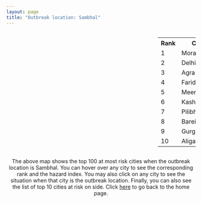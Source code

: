 ```yaml
---
layout: page
title: "Outbreak location: Sambhal"
---
```

<div style="width: 100%; overflow: auto;">
<div style="width: 75%; float: left;">
<div id="mapid">
<script src="https://buda-magenta.github.io/hazard_map/load_map.js"></script>

<script>
var marker_outbreak = L.marker([28.618753, 78.550874],{"autoPan": true}).addTo(map); marker_outbreak.bindTooltip("Sambhal").openTooltip();

var circle_1 = L.circle([28.863842, 78.805778], {"pane": "markerPane", "color": "red", "fill": true, "fillOpacity": 0.2, "fillRule": "evenodd", "lineCap": "round", "lineJoin": "round", "opacity": 1.0, "radius": 121568, "stroke": true, "weight": 3}).addTo(map);
circle_1.bindTooltip("Moradabad<br>rank: 1<br>hazard index: 0.121569")
circle_1.bindPopup('<a href="https://buda-magenta.github.io/hazard_map/Moradabad">Moradabad</a>')

var circle_2 = L.circle([28.651718, 77.221939], {"pane": "markerPane", "color": "red", "fill": true, "fillOpacity": 0.2, "fillRule": "evenodd", "lineCap": "round", "lineJoin": "round", "opacity": 1.0, "radius": 96222, "stroke": true, "weight": 3}).addTo(map);
circle_2.bindTooltip("Delhi<br>rank: 2<br>hazard index: 0.096222")
circle_2.bindPopup('<a href="https://buda-magenta.github.io/hazard_map/Delhi">Delhi</a>')

var circle_3 = L.circle([27.175255, 78.009816], {"pane": "markerPane", "color": "red", "fill": true, "fillOpacity": 0.2, "fillRule": "evenodd", "lineCap": "round", "lineJoin": "round", "opacity": 1.0, "radius": 12534, "stroke": true, "weight": 3}).addTo(map);
circle_3.bindTooltip("Agra<br>rank: 3<br>hazard index: 0.012535")
circle_3.bindPopup('<a href="https://buda-magenta.github.io/hazard_map/Agra">Agra</a>')

var circle_4 = L.circle([28.402979, 77.310384], {"pane": "markerPane", "color": "red", "fill": true, "fillOpacity": 0.2, "fillRule": "evenodd", "lineCap": "round", "lineJoin": "round", "opacity": 1.0, "radius": 11182, "stroke": true, "weight": 3}).addTo(map);
circle_4.bindTooltip("Faridabad<br>rank: 4<br>hazard index: 0.011182")
circle_4.bindPopup('<a href="https://buda-magenta.github.io/hazard_map/Faridabad">Faridabad</a>')

var circle_5 = L.circle([29.000653, 77.768229], {"pane": "markerPane", "color": "red", "fill": true, "fillOpacity": 0.2, "fillRule": "evenodd", "lineCap": "round", "lineJoin": "round", "opacity": 1.0, "radius": 10420, "stroke": true, "weight": 3}).addTo(map);
circle_5.bindTooltip("Meerut<br>rank: 5<br>hazard index: 0.010421")
circle_5.bindPopup('<a href="https://buda-magenta.github.io/hazard_map/Meerut">Meerut</a>')

var circle_6 = L.circle([29.211757, 78.961731], {"pane": "markerPane", "color": "red", "fill": true, "fillOpacity": 0.2, "fillRule": "evenodd", "lineCap": "round", "lineJoin": "round", "opacity": 1.0, "radius": 8043, "stroke": true, "weight": 3}).addTo(map);
circle_6.bindTooltip("Kashipur<br>rank: 6<br>hazard index: 0.008044")
circle_6.bindPopup('<a href="https://buda-magenta.github.io/hazard_map/Kashipur">Kashipur</a>')

var circle_7 = L.circle([28.495208, 80.107541], {"pane": "markerPane", "color": "red", "fill": true, "fillOpacity": 0.2, "fillRule": "evenodd", "lineCap": "round", "lineJoin": "round", "opacity": 1.0, "radius": 7810, "stroke": true, "weight": 3}).addTo(map);
circle_7.bindTooltip("Pilibhit<br>rank: 7<br>hazard index: 0.007811")
circle_7.bindPopup('<a href="https://buda-magenta.github.io/hazard_map/Pilibhit">Pilibhit</a>')

var circle_8 = L.circle([28.457876, 79.405571], {"pane": "markerPane", "color": "red", "fill": true, "fillOpacity": 0.2, "fillRule": "evenodd", "lineCap": "round", "lineJoin": "round", "opacity": 1.0, "radius": 7150, "stroke": true, "weight": 3}).addTo(map);
circle_8.bindTooltip("Bareilly<br>rank: 8<br>hazard index: 0.007150")
circle_8.bindPopup('<a href="https://buda-magenta.github.io/hazard_map/Bareilly">Bareilly</a>')

var circle_9 = L.circle([28.428262, 77.002700], {"pane": "markerPane", "color": "red", "fill": true, "fillOpacity": 0.2, "fillRule": "evenodd", "lineCap": "round", "lineJoin": "round", "opacity": 1.0, "radius": 6980, "stroke": true, "weight": 3}).addTo(map);
circle_9.bindTooltip("Gurgaon<br>rank: 9<br>hazard index: 0.006980")
circle_9.bindPopup('<a href="https://buda-magenta.github.io/hazard_map/Gurgaon">Gurgaon</a>')

var circle_10 = L.circle([27.876990, 78.137290], {"pane": "markerPane", "color": "red", "fill": true, "fillOpacity": 0.2, "fillRule": "evenodd", "lineCap": "round", "lineJoin": "round", "opacity": 1.0, "radius": 6946, "stroke": true, "weight": 3}).addTo(map);
circle_10.bindTooltip("Aligarh<br>rank: 10<br>hazard index: 0.006946")
circle_10.bindPopup('<a href="https://buda-magenta.github.io/hazard_map/Aligarh">Aligarh</a>')

var circle_11 = L.circle([29.214460, 79.527918], {"pane": "markerPane", "color": "red", "fill": true, "fillOpacity": 0.2, "fillRule": "evenodd", "lineCap": "round", "lineJoin": "round", "opacity": 1.0, "radius": 5731, "stroke": true, "weight": 3}).addTo(map);
circle_11.bindTooltip("Haldwani<br>rank: 11<br>hazard index: 0.005732")
circle_11.bindPopup('<a href="https://buda-magenta.github.io/hazard_map/Haldwani">Haldwani</a>')

var circle_12 = L.circle([29.988077, 77.508130], {"pane": "markerPane", "color": "red", "fill": true, "fillOpacity": 0.2, "fillRule": "evenodd", "lineCap": "round", "lineJoin": "round", "opacity": 1.0, "radius": 5599, "stroke": true, "weight": 3}).addTo(map);
circle_12.bindTooltip("Saharanpur<br>rank: 12<br>hazard index: 0.005599")
circle_12.bindPopup('<a href="https://buda-magenta.github.io/hazard_map/Saharanpur">Saharanpur</a>')

var circle_13 = L.circle([28.570784, 77.327107], {"pane": "markerPane", "color": "red", "fill": true, "fillOpacity": 0.2, "fillRule": "evenodd", "lineCap": "round", "lineJoin": "round", "opacity": 1.0, "radius": 5113, "stroke": true, "weight": 3}).addTo(map);
circle_13.bindTooltip("Noida<br>rank: 13<br>hazard index: 0.005114")
circle_13.bindPopup('<a href="https://buda-magenta.github.io/hazard_map/Noida">Noida</a>')

var circle_14 = L.circle([27.177366, 78.389912], {"pane": "markerPane", "color": "red", "fill": true, "fillOpacity": 0.2, "fillRule": "evenodd", "lineCap": "round", "lineJoin": "round", "opacity": 1.0, "radius": 4806, "stroke": true, "weight": 3}).addTo(map);
circle_14.bindTooltip("Firozabad<br>rank: 14<br>hazard index: 0.004807")
circle_14.bindPopup('<a href="https://buda-magenta.github.io/hazard_map/Firozabad">Firozabad</a>')

var circle_15 = L.circle([30.325565, 78.043681], {"pane": "markerPane", "color": "red", "fill": true, "fillOpacity": 0.2, "fillRule": "evenodd", "lineCap": "round", "lineJoin": "round", "opacity": 1.0, "radius": 4604, "stroke": true, "weight": 3}).addTo(map);
circle_15.bindTooltip("Dehradun<br>rank: 15<br>hazard index: 0.004605")
circle_15.bindPopup('<a href="https://buda-magenta.github.io/hazard_map/Dehradun">Dehradun</a>')

var circle_16 = L.circle([28.969640, 79.379747], {"pane": "markerPane", "color": "red", "fill": true, "fillOpacity": 0.2, "fillRule": "evenodd", "lineCap": "round", "lineJoin": "round", "opacity": 1.0, "radius": 4302, "stroke": true, "weight": 3}).addTo(map);
circle_16.bindTooltip("Rudrapur City<br>rank: 16<br>hazard index: 0.004302")
circle_16.bindPopup('<a href="https://buda-magenta.github.io/hazard_map/Rudrapur_City">Rudrapur City</a>')

var circle_17 = L.circle([28.733400, 77.298600], {"pane": "markerPane", "color": "red", "fill": true, "fillOpacity": 0.2, "fillRule": "evenodd", "lineCap": "round", "lineJoin": "round", "opacity": 1.0, "radius": 4078, "stroke": true, "weight": 3}).addTo(map);
circle_17.bindTooltip("Loni<br>rank: 17<br>hazard index: 0.004078")
circle_17.bindPopup('<a href="https://buda-magenta.github.io/hazard_map/Loni">Loni</a>')

var circle_18 = L.circle([29.448006, 77.740685], {"pane": "markerPane", "color": "red", "fill": true, "fillOpacity": 0.2, "fillRule": "evenodd", "lineCap": "round", "lineJoin": "round", "opacity": 1.0, "radius": 3124, "stroke": true, "weight": 3}).addTo(map);
circle_18.bindTooltip("Muzaffarnagar<br>rank: 18<br>hazard index: 0.003124")
circle_18.bindPopup('<a href="https://buda-magenta.github.io/hazard_map/Muzaffarnagar">Muzaffarnagar</a>')

var circle_19 = L.circle([28.901090, 76.580194], {"pane": "markerPane", "color": "red", "fill": true, "fillOpacity": 0.2, "fillRule": "evenodd", "lineCap": "round", "lineJoin": "round", "opacity": 1.0, "radius": 2970, "stroke": true, "weight": 3}).addTo(map);
circle_19.bindTooltip("Rohtak<br>rank: 19<br>hazard index: 0.002970")
circle_19.bindPopup('<a href="https://buda-magenta.github.io/hazard_map/Rohtak">Rohtak</a>')

var circle_20 = L.circle([27.633333, 77.583333], {"pane": "markerPane", "color": "red", "fill": true, "fillOpacity": 0.2, "fillRule": "evenodd", "lineCap": "round", "lineJoin": "round", "opacity": 1.0, "radius": 2781, "stroke": true, "weight": 3}).addTo(map);
circle_20.bindTooltip("Mathura<br>rank: 20<br>hazard index: 0.002781")
circle_20.bindPopup('<a href="https://buda-magenta.github.io/hazard_map/Mathura">Mathura</a>')

var circle_21 = L.circle([27.912633, 79.746563], {"pane": "markerPane", "color": "red", "fill": true, "fillOpacity": 0.2, "fillRule": "evenodd", "lineCap": "round", "lineJoin": "round", "opacity": 1.0, "radius": 2610, "stroke": true, "weight": 3}).addTo(map);
circle_21.bindTooltip("Shahjahanpur<br>rank: 21<br>hazard index: 0.002611")
circle_21.bindPopup('<a href="https://buda-magenta.github.io/hazard_map/Shahjahanpur">Shahjahanpur</a>')

var circle_22 = L.circle([28.794068, 79.185930], {"pane": "markerPane", "color": "red", "fill": true, "fillOpacity": 0.2, "fillRule": "evenodd", "lineCap": "round", "lineJoin": "round", "opacity": 1.0, "radius": 2589, "stroke": true, "weight": 3}).addTo(map);
circle_22.bindTooltip("Rampur<br>rank: 22<br>hazard index: 0.002589")
circle_22.bindPopup('<a href="https://buda-magenta.github.io/hazard_map/Rampur">Rampur</a>')

var circle_23 = L.circle([29.391275, 76.977168], {"pane": "markerPane", "color": "red", "fill": true, "fillOpacity": 0.2, "fillRule": "evenodd", "lineCap": "round", "lineJoin": "round", "opacity": 1.0, "radius": 2341, "stroke": true, "weight": 3}).addTo(map);
circle_23.bindTooltip("Panipat<br>rank: 23<br>hazard index: 0.002342")
circle_23.bindPopup('<a href="https://buda-magenta.github.io/hazard_map/Panipat">Panipat</a>')

var circle_24 = L.circle([29.680327, 76.989625], {"pane": "markerPane", "color": "red", "fill": true, "fillOpacity": 0.2, "fillRule": "evenodd", "lineCap": "round", "lineJoin": "round", "opacity": 1.0, "radius": 2284, "stroke": true, "weight": 3}).addTo(map);
circle_24.bindTooltip("Karnal<br>rank: 24<br>hazard index: 0.002285")
circle_24.bindPopup('<a href="https://buda-magenta.github.io/hazard_map/Karnal">Karnal</a>')

var circle_25 = L.circle([28.488378, 78.735249], {"pane": "markerPane", "color": "red", "fill": true, "fillOpacity": 0.2, "fillRule": "evenodd", "lineCap": "round", "lineJoin": "round", "opacity": 1.0, "radius": 2213, "stroke": true, "weight": 3}).addTo(map);
circle_25.bindTooltip("Chandausi<br>rank: 25<br>hazard index: 0.002214")
circle_25.bindPopup('<a href="https://buda-magenta.github.io/hazard_map/Chandausi">Chandausi</a>')

var circle_26 = L.circle([29.003314, 77.016732], {"pane": "markerPane", "color": "red", "fill": true, "fillOpacity": 0.2, "fillRule": "evenodd", "lineCap": "round", "lineJoin": "round", "opacity": 1.0, "radius": 2205, "stroke": true, "weight": 3}).addTo(map);
circle_26.bindTooltip("Sonipat<br>rank: 26<br>hazard index: 0.002206")
circle_26.bindPopup('<a href="https://buda-magenta.github.io/hazard_map/Sonipat">Sonipat</a>')

var circle_27 = L.circle([26.838100, 80.934600], {"pane": "markerPane", "color": "red", "fill": true, "fillOpacity": 0.2, "fillRule": "evenodd", "lineCap": "round", "lineJoin": "round", "opacity": 1.0, "radius": 2202, "stroke": true, "weight": 3}).addTo(map);
circle_27.bindTooltip("Lucknow<br>rank: 27<br>hazard index: 0.002202")
circle_27.bindPopup('<a href="https://buda-magenta.github.io/hazard_map/Lucknow">Lucknow</a>')

var circle_28 = L.circle([27.437194, 79.489129], {"pane": "markerPane", "color": "red", "fill": true, "fillOpacity": 0.2, "fillRule": "evenodd", "lineCap": "round", "lineJoin": "round", "opacity": 1.0, "radius": 2195, "stroke": true, "weight": 3}).addTo(map);
circle_28.bindTooltip("Farrukhabad<br>rank: 28<br>hazard index: 0.002195")
circle_28.bindPopup('<a href="https://buda-magenta.github.io/hazard_map/Farrukhabad">Farrukhabad</a>')

var circle_29 = L.circle([28.740613, 77.835426], {"pane": "markerPane", "color": "red", "fill": true, "fillOpacity": 0.2, "fillRule": "evenodd", "lineCap": "round", "lineJoin": "round", "opacity": 1.0, "radius": 2092, "stroke": true, "weight": 3}).addTo(map);
circle_29.bindTooltip("Hapur<br>rank: 29<br>hazard index: 0.002092")
circle_29.bindPopup('<a href="https://buda-magenta.github.io/hazard_map/Hapur">Hapur</a>')

var circle_30 = L.circle([27.265212, 77.369126], {"pane": "markerPane", "color": "red", "fill": true, "fillOpacity": 0.2, "fillRule": "evenodd", "lineCap": "round", "lineJoin": "round", "opacity": 1.0, "radius": 2006, "stroke": true, "weight": 3}).addTo(map);
circle_30.bindTooltip("Bharatpur<br>rank: 30<br>hazard index: 0.002007")
circle_30.bindPopup('<a href="https://buda-magenta.github.io/hazard_map/Bharatpur">Bharatpur</a>')

var circle_31 = L.circle([26.460914, 80.321759], {"pane": "markerPane", "color": "red", "fill": true, "fillOpacity": 0.2, "fillRule": "evenodd", "lineCap": "round", "lineJoin": "round", "opacity": 1.0, "radius": 1833, "stroke": true, "weight": 3}).addTo(map);
circle_31.bindTooltip("Kanpur<br>rank: 31<br>hazard index: 0.001833")
circle_31.bindPopup('<a href="https://buda-magenta.github.io/hazard_map/Kanpur">Kanpur</a>')

var circle_32 = L.circle([29.938447, 78.145298], {"pane": "markerPane", "color": "red", "fill": true, "fillOpacity": 0.2, "fillRule": "evenodd", "lineCap": "round", "lineJoin": "round", "opacity": 1.0, "radius": 1806, "stroke": true, "weight": 3}).addTo(map);
circle_32.bindTooltip("Haridwar<br>rank: 32<br>hazard index: 0.001806")
circle_32.bindPopup('<a href="https://buda-magenta.github.io/hazard_map/Haridwar">Haridwar</a>')

var circle_33 = L.circle([28.388861, 77.974798], {"pane": "markerPane", "color": "red", "fill": true, "fillOpacity": 0.2, "fillRule": "evenodd", "lineCap": "round", "lineJoin": "round", "opacity": 1.0, "radius": 1773, "stroke": true, "weight": 3}).addTo(map);
circle_33.bindTooltip("Bulandshahr<br>rank: 33<br>hazard index: 0.001774")
circle_33.bindPopup('<a href="https://buda-magenta.github.io/hazard_map/Bulandshahr">Bulandshahr</a>')

var circle_34 = L.circle([19.075990, 72.877393], {"pane": "markerPane", "color": "red", "fill": true, "fillOpacity": 0.2, "fillRule": "evenodd", "lineCap": "round", "lineJoin": "round", "opacity": 1.0, "radius": 1652, "stroke": true, "weight": 3}).addTo(map);
circle_34.bindTooltip("Mumbai<br>rank: 34<br>hazard index: 0.001652")
circle_34.bindPopup('<a href="https://buda-magenta.github.io/hazard_map/Mumbai">Mumbai</a>')

var circle_35 = L.circle([28.660965, 76.834676], {"pane": "markerPane", "color": "red", "fill": true, "fillOpacity": 0.2, "fillRule": "evenodd", "lineCap": "round", "lineJoin": "round", "opacity": 1.0, "radius": 1629, "stroke": true, "weight": 3}).addTo(map);
circle_35.bindTooltip("Bahadurgarh<br>rank: 35<br>hazard index: 0.001630")
circle_35.bindPopup('<a href="https://buda-magenta.github.io/hazard_map/Bahadurgarh">Bahadurgarh</a>')

var circle_36 = L.circle([28.923397, 78.488317], {"pane": "markerPane", "color": "red", "fill": true, "fillOpacity": 0.2, "fillRule": "evenodd", "lineCap": "round", "lineJoin": "round", "opacity": 1.0, "radius": 1571, "stroke": true, "weight": 3}).addTo(map);
circle_36.bindTooltip("Amroha<br>rank: 36<br>hazard index: 0.001571")
circle_36.bindPopup('<a href="https://buda-magenta.github.io/hazard_map/Amroha">Amroha</a>')

var circle_37 = L.circle([28.753900, 77.399900], {"pane": "markerPane", "color": "red", "fill": true, "fillOpacity": 0.2, "fillRule": "evenodd", "lineCap": "round", "lineJoin": "round", "opacity": 1.0, "radius": 1554, "stroke": true, "weight": 3}).addTo(map);
circle_37.bindTooltip("Khora<br>rank: 37<br>hazard index: 0.001554")
circle_37.bindPopup('<a href="https://buda-magenta.github.io/hazard_map/Khora">Khora</a>')

var circle_38 = L.circle([27.036604, 78.651436], {"pane": "markerPane", "color": "red", "fill": true, "fillOpacity": 0.2, "fillRule": "evenodd", "lineCap": "round", "lineJoin": "round", "opacity": 1.0, "radius": 1537, "stroke": true, "weight": 3}).addTo(map);
circle_38.bindTooltip("Shikohabad<br>rank: 38<br>hazard index: 0.001537")
circle_38.bindPopup('<a href="https://buda-magenta.github.io/hazard_map/Shikohabad">Shikohabad</a>')

var circle_39 = L.circle([28.068312, 79.046073], {"pane": "markerPane", "color": "red", "fill": true, "fillOpacity": 0.2, "fillRule": "evenodd", "lineCap": "round", "lineJoin": "round", "opacity": 1.0, "radius": 1412, "stroke": true, "weight": 3}).addTo(map);
circle_39.bindTooltip("Budaun<br>rank: 39<br>hazard index: 0.001413")
circle_39.bindPopup('<a href="https://buda-magenta.github.io/hazard_map/Budaun">Budaun</a>')

var circle_40 = L.circle([27.209822, 79.048137], {"pane": "markerPane", "color": "red", "fill": true, "fillOpacity": 0.2, "fillRule": "evenodd", "lineCap": "round", "lineJoin": "round", "opacity": 1.0, "radius": 1314, "stroke": true, "weight": 3}).addTo(map);
circle_40.bindTooltip("Mainpuri<br>rank: 40<br>hazard index: 0.001314")
circle_40.bindPopup('<a href="https://buda-magenta.github.io/hazard_map/Mainpuri">Mainpuri</a>')

var circle_41 = L.circle([28.195647, 76.616518], {"pane": "markerPane", "color": "red", "fill": true, "fillOpacity": 0.2, "fillRule": "evenodd", "lineCap": "round", "lineJoin": "round", "opacity": 1.0, "radius": 1249, "stroke": true, "weight": 3}).addTo(map);
circle_41.bindTooltip("Rewari<br>rank: 41<br>hazard index: 0.001249")
circle_41.bindPopup('<a href="https://buda-magenta.github.io/hazard_map/Rewari">Rewari</a>')

var circle_42 = L.circle([27.573243, 78.111739], {"pane": "markerPane", "color": "red", "fill": true, "fillOpacity": 0.2, "fillRule": "evenodd", "lineCap": "round", "lineJoin": "round", "opacity": 1.0, "radius": 1189, "stroke": true, "weight": 3}).addTo(map);
circle_42.bindTooltip("Hathras<br>rank: 42<br>hazard index: 0.001189")
circle_42.bindPopup('<a href="https://buda-magenta.github.io/hazard_map/Hathras">Hathras</a>')

var circle_43 = L.circle([28.651718, 77.221939], {"pane": "markerPane", "color": "red", "fill": true, "fillOpacity": 0.2, "fillRule": "evenodd", "lineCap": "round", "lineJoin": "round", "opacity": 1.0, "radius": 1182, "stroke": true, "weight": 3}).addTo(map);
circle_43.bindTooltip("Dehri<br>rank: 43<br>hazard index: 0.001183")
circle_43.bindPopup('<a href="https://buda-magenta.github.io/hazard_map/Dehri">Dehri</a>')

var circle_44 = L.circle([28.176959, 77.373112], {"pane": "markerPane", "color": "red", "fill": true, "fillOpacity": 0.2, "fillRule": "evenodd", "lineCap": "round", "lineJoin": "round", "opacity": 1.0, "radius": 1160, "stroke": true, "weight": 3}).addTo(map);
circle_44.bindTooltip("Palwal<br>rank: 44<br>hazard index: 0.001160")
circle_44.bindPopup('<a href="https://buda-magenta.github.io/hazard_map/Palwal">Palwal</a>')

var circle_45 = L.circle([29.869350, 77.890212], {"pane": "markerPane", "color": "red", "fill": true, "fillOpacity": 0.2, "fillRule": "evenodd", "lineCap": "round", "lineJoin": "round", "opacity": 1.0, "radius": 1146, "stroke": true, "weight": 3}).addTo(map);
circle_45.bindTooltip("Roorkee<br>rank: 45<br>hazard index: 0.001147")
circle_45.bindPopup('<a href="https://buda-magenta.github.io/hazard_map/Roorkee">Roorkee</a>')

var circle_46 = L.circle([25.531031, 78.652689], {"pane": "markerPane", "color": "red", "fill": true, "fillOpacity": 0.2, "fillRule": "evenodd", "lineCap": "round", "lineJoin": "round", "opacity": 1.0, "radius": 1112, "stroke": true, "weight": 3}).addTo(map);
circle_46.bindTooltip("Jhansi<br>rank: 46<br>hazard index: 0.001112")
circle_46.bindPopup('<a href="https://buda-magenta.github.io/hazard_map/Jhansi">Jhansi</a>')

var circle_47 = L.circle([28.826162, 77.541656], {"pane": "markerPane", "color": "red", "fill": true, "fillOpacity": 0.2, "fillRule": "evenodd", "lineCap": "round", "lineJoin": "round", "opacity": 1.0, "radius": 1083, "stroke": true, "weight": 3}).addTo(map);
circle_47.bindTooltip("Modinagar<br>rank: 47<br>hazard index: 0.001083")
circle_47.bindPopup('<a href="https://buda-magenta.github.io/hazard_map/Modinagar">Modinagar</a>')

var circle_48 = L.circle([29.500882, 77.348383], {"pane": "markerPane", "color": "red", "fill": true, "fillOpacity": 0.2, "fillRule": "evenodd", "lineCap": "round", "lineJoin": "round", "opacity": 1.0, "radius": 987, "stroke": true, "weight": 3}).addTo(map);
circle_48.bindTooltip("Shamli<br>rank: 48<br>hazard index: 0.000988")
circle_48.bindPopup('<a href="https://buda-magenta.github.io/hazard_map/Shamli">Shamli</a>')

var circle_49 = L.circle([28.205907, 77.875714], {"pane": "markerPane", "color": "red", "fill": true, "fillOpacity": 0.2, "fillRule": "evenodd", "lineCap": "round", "lineJoin": "round", "opacity": 1.0, "radius": 955, "stroke": true, "weight": 3}).addTo(map);
circle_49.bindTooltip("Khurja<br>rank: 49<br>hazard index: 0.000955")
circle_49.bindPopup('<a href="https://buda-magenta.github.io/hazard_map/Khurja">Khurja</a>')

var circle_50 = L.circle([29.154148, 77.305954], {"pane": "markerPane", "color": "red", "fill": true, "fillOpacity": 0.2, "fillRule": "evenodd", "lineCap": "round", "lineJoin": "round", "opacity": 1.0, "radius": 926, "stroke": true, "weight": 3}).addTo(map);
circle_50.bindTooltip("Baraut<br>rank: 50<br>hazard index: 0.000926")
circle_50.bindPopup('<a href="https://buda-magenta.github.io/hazard_map/Baraut">Baraut</a>')

var circle_51 = L.circle([27.883846, 78.634890], {"pane": "markerPane", "color": "red", "fill": true, "fillOpacity": 0.2, "fillRule": "evenodd", "lineCap": "round", "lineJoin": "round", "opacity": 1.0, "radius": 902, "stroke": true, "weight": 3}).addTo(map);
circle_51.bindTooltip("Kasganj<br>rank: 51<br>hazard index: 0.000903")
circle_51.bindPopup('<a href="https://buda-magenta.github.io/hazard_map/Kasganj">Kasganj</a>')

var circle_52 = L.circle([30.909016, 75.851601], {"pane": "markerPane", "color": "red", "fill": true, "fillOpacity": 0.2, "fillRule": "evenodd", "lineCap": "round", "lineJoin": "round", "opacity": 1.0, "radius": 869, "stroke": true, "weight": 3}).addTo(map);
circle_52.bindTooltip("Ludhiana<br>rank: 52<br>hazard index: 0.000870")
circle_52.bindPopup('<a href="https://buda-magenta.github.io/hazard_map/Ludhiana">Ludhiana</a>')

var circle_53 = L.circle([12.979120, 77.591300], {"pane": "markerPane", "color": "red", "fill": true, "fillOpacity": 0.2, "fillRule": "evenodd", "lineCap": "round", "lineJoin": "round", "opacity": 1.0, "radius": 869, "stroke": true, "weight": 3}).addTo(map);
circle_53.bindTooltip("Bangalore<br>rank: 53<br>hazard index: 0.000869")
circle_53.bindPopup('<a href="https://buda-magenta.github.io/hazard_map/Bangalore">Bangalore</a>')

var circle_54 = L.circle([22.541418, 88.357691], {"pane": "markerPane", "color": "red", "fill": true, "fillOpacity": 0.2, "fillRule": "evenodd", "lineCap": "round", "lineJoin": "round", "opacity": 1.0, "radius": 733, "stroke": true, "weight": 3}).addTo(map);
circle_54.bindTooltip("Kolkata<br>rank: 54<br>hazard index: 0.000734")
circle_54.bindPopup('<a href="https://buda-magenta.github.io/hazard_map/Kolkata">Kolkata</a>')

var circle_55 = L.circle([25.609324, 85.123525], {"pane": "markerPane", "color": "red", "fill": true, "fillOpacity": 0.2, "fillRule": "evenodd", "lineCap": "round", "lineJoin": "round", "opacity": 1.0, "radius": 624, "stroke": true, "weight": 3}).addTo(map);
circle_55.bindTooltip("Patna<br>rank: 55<br>hazard index: 0.000624")
circle_55.bindPopup('<a href="https://buda-magenta.github.io/hazard_map/Patna">Patna</a>')

var circle_56 = L.circle([23.021624, 72.579707], {"pane": "markerPane", "color": "red", "fill": true, "fillOpacity": 0.2, "fillRule": "evenodd", "lineCap": "round", "lineJoin": "round", "opacity": 1.0, "radius": 624, "stroke": true, "weight": 3}).addTo(map);
circle_56.bindTooltip("Ahmedabad<br>rank: 56<br>hazard index: 0.000624")
circle_56.bindPopup('<a href="https://buda-magenta.github.io/hazard_map/Ahmedabad">Ahmedabad</a>')

var circle_57 = L.circle([17.388786, 78.461065], {"pane": "markerPane", "color": "red", "fill": true, "fillOpacity": 0.2, "fillRule": "evenodd", "lineCap": "round", "lineJoin": "round", "opacity": 1.0, "radius": 608, "stroke": true, "weight": 3}).addTo(map);
circle_57.bindTooltip("Hyderabad<br>rank: 57<br>hazard index: 0.000608")
circle_57.bindPopup('<a href="https://buda-magenta.github.io/hazard_map/Hyderabad">Hyderabad</a>')

var circle_58 = L.circle([26.915458, 75.818982], {"pane": "markerPane", "color": "red", "fill": true, "fillOpacity": 0.2, "fillRule": "evenodd", "lineCap": "round", "lineJoin": "round", "opacity": 1.0, "radius": 590, "stroke": true, "weight": 3}).addTo(map);
circle_58.bindTooltip("Jaipur<br>rank: 58<br>hazard index: 0.000591")
circle_58.bindPopup('<a href="https://buda-magenta.github.io/hazard_map/Jaipur">Jaipur</a>')

var circle_59 = L.circle([13.083694, 80.270186], {"pane": "markerPane", "color": "red", "fill": true, "fillOpacity": 0.2, "fillRule": "evenodd", "lineCap": "round", "lineJoin": "round", "opacity": 1.0, "radius": 530, "stroke": true, "weight": 3}).addTo(map);
circle_59.bindTooltip("Chennai<br>rank: 59<br>hazard index: 0.000530")
circle_59.bindPopup('<a href="https://buda-magenta.github.io/hazard_map/Chennai">Chennai</a>')

var circle_60 = L.circle([18.521428, 73.854454], {"pane": "markerPane", "color": "red", "fill": true, "fillOpacity": 0.2, "fillRule": "evenodd", "lineCap": "round", "lineJoin": "round", "opacity": 1.0, "radius": 517, "stroke": true, "weight": 3}).addTo(map);
circle_60.bindTooltip("Pune<br>rank: 60<br>hazard index: 0.000517")
circle_60.bindPopup('<a href="https://buda-magenta.github.io/hazard_map/Pune">Pune</a>')

var circle_61 = L.circle([30.733442, 76.779714], {"pane": "markerPane", "color": "red", "fill": true, "fillOpacity": 0.2, "fillRule": "evenodd", "lineCap": "round", "lineJoin": "round", "opacity": 1.0, "radius": 513, "stroke": true, "weight": 3}).addTo(map);
circle_61.bindTooltip("Chandigarh<br>rank: 61<br>hazard index: 0.000513")
circle_61.bindPopup('<a href="https://buda-magenta.github.io/hazard_map/Chandigarh">Chandigarh</a>')

var circle_62 = L.circle([25.603508, 83.507454], {"pane": "markerPane", "color": "red", "fill": true, "fillOpacity": 0.2, "fillRule": "evenodd", "lineCap": "round", "lineJoin": "round", "opacity": 1.0, "radius": 495, "stroke": true, "weight": 3}).addTo(map);
circle_62.bindTooltip("Ghazipur<br>rank: 62<br>hazard index: 0.000496")
circle_62.bindPopup('<a href="https://buda-magenta.github.io/hazard_map/Ghazipur">Ghazipur</a>')

var circle_63 = L.circle([25.438130, 81.833800], {"pane": "markerPane", "color": "red", "fill": true, "fillOpacity": 0.2, "fillRule": "evenodd", "lineCap": "round", "lineJoin": "round", "opacity": 1.0, "radius": 444, "stroke": true, "weight": 3}).addTo(map);
circle_63.bindTooltip("Allahabad<br>rank: 63<br>hazard index: 0.000444")
circle_63.bindPopup('<a href="https://buda-magenta.github.io/hazard_map/Allahabad">Allahabad</a>')

var circle_64 = L.circle([31.634308, 74.873679], {"pane": "markerPane", "color": "red", "fill": true, "fillOpacity": 0.2, "fillRule": "evenodd", "lineCap": "round", "lineJoin": "round", "opacity": 1.0, "radius": 439, "stroke": true, "weight": 3}).addTo(map);
circle_64.bindTooltip("Amritsar<br>rank: 64<br>hazard index: 0.000439")
circle_64.bindPopup('<a href="https://buda-magenta.github.io/hazard_map/Amritsar">Amritsar</a>')

var circle_65 = L.circle([26.203725, 78.157363], {"pane": "markerPane", "color": "red", "fill": true, "fillOpacity": 0.2, "fillRule": "evenodd", "lineCap": "round", "lineJoin": "round", "opacity": 1.0, "radius": 407, "stroke": true, "weight": 3}).addTo(map);
circle_65.bindTooltip("Gwalior<br>rank: 65<br>hazard index: 0.000408")
circle_65.bindPopup('<a href="https://buda-magenta.github.io/hazard_map/Gwalior">Gwalior</a>')

var circle_66 = L.circle([29.168807, 75.746110], {"pane": "markerPane", "color": "red", "fill": true, "fillOpacity": 0.2, "fillRule": "evenodd", "lineCap": "round", "lineJoin": "round", "opacity": 1.0, "radius": 406, "stroke": true, "weight": 3}).addTo(map);
circle_66.bindTooltip("Hisar<br>rank: 66<br>hazard index: 0.000407")
circle_66.bindPopup('<a href="https://buda-magenta.github.io/hazard_map/Hisar">Hisar</a>')

var circle_67 = L.circle([31.292011, 75.568058], {"pane": "markerPane", "color": "red", "fill": true, "fillOpacity": 0.2, "fillRule": "evenodd", "lineCap": "round", "lineJoin": "round", "opacity": 1.0, "radius": 389, "stroke": true, "weight": 3}).addTo(map);
circle_67.bindTooltip("Jalandhar<br>rank: 67<br>hazard index: 0.000390")
circle_67.bindPopup('<a href="https://buda-magenta.github.io/hazard_map/Jalandhar">Jalandhar</a>')

var circle_68 = L.circle([27.985060, 80.753845], {"pane": "markerPane", "color": "red", "fill": true, "fillOpacity": 0.2, "fillRule": "evenodd", "lineCap": "round", "lineJoin": "round", "opacity": 1.0, "radius": 343, "stroke": true, "weight": 3}).addTo(map);
circle_68.bindTooltip("Lakhimpur<br>rank: 68<br>hazard index: 0.000344")
circle_68.bindPopup('<a href="https://buda-magenta.github.io/hazard_map/Lakhimpur">Lakhimpur</a>')

var circle_69 = L.circle([25.335649, 83.007629], {"pane": "markerPane", "color": "red", "fill": true, "fillOpacity": 0.2, "fillRule": "evenodd", "lineCap": "round", "lineJoin": "round", "opacity": 1.0, "radius": 322, "stroke": true, "weight": 3}).addTo(map);
circle_69.bindTooltip("Varanasi<br>rank: 69<br>hazard index: 0.000322")
circle_69.bindPopup('<a href="https://buda-magenta.github.io/hazard_map/Varanasi">Varanasi</a>')

var circle_70 = L.circle([29.301826, 76.338471], {"pane": "markerPane", "color": "red", "fill": true, "fillOpacity": 0.2, "fillRule": "evenodd", "lineCap": "round", "lineJoin": "round", "opacity": 1.0, "radius": 313, "stroke": true, "weight": 3}).addTo(map);
circle_70.bindTooltip("Jind<br>rank: 70<br>hazard index: 0.000314")
circle_70.bindPopup('<a href="https://buda-magenta.github.io/hazard_map/Jind">Jind</a>')

var circle_71 = L.circle([15.398403, 73.812918], {"pane": "markerPane", "color": "red", "fill": true, "fillOpacity": 0.2, "fillRule": "evenodd", "lineCap": "round", "lineJoin": "round", "opacity": 1.0, "radius": 308, "stroke": true, "weight": 3}).addTo(map);
circle_71.bindTooltip("Vasco Da Gama<br>rank: 71<br>hazard index: 0.000309")
circle_71.bindPopup('<a href="https://buda-magenta.github.io/hazard_map/Vasco_Da_Gama">Vasco Da Gama</a>')

var circle_72 = L.circle([26.671329, 83.364583], {"pane": "markerPane", "color": "red", "fill": true, "fillOpacity": 0.2, "fillRule": "evenodd", "lineCap": "round", "lineJoin": "round", "opacity": 1.0, "radius": 306, "stroke": true, "weight": 3}).addTo(map);
circle_72.bindTooltip("Gorakhpur<br>rank: 72<br>hazard index: 0.000306")
circle_72.bindPopup('<a href="https://buda-magenta.github.io/hazard_map/Gorakhpur">Gorakhpur</a>')

var circle_73 = L.circle([26.180598, 91.753943], {"pane": "markerPane", "color": "red", "fill": true, "fillOpacity": 0.2, "fillRule": "evenodd", "lineCap": "round", "lineJoin": "round", "opacity": 1.0, "radius": 303, "stroke": true, "weight": 3}).addTo(map);
circle_73.bindTooltip("Guwahati<br>rank: 73<br>hazard index: 0.000303")
circle_73.bindPopup('<a href="https://buda-magenta.github.io/hazard_map/Guwahati">Guwahati</a>')

var circle_74 = L.circle([28.793170, 76.139128], {"pane": "markerPane", "color": "red", "fill": true, "fillOpacity": 0.2, "fillRule": "evenodd", "lineCap": "round", "lineJoin": "round", "opacity": 1.0, "radius": 297, "stroke": true, "weight": 3}).addTo(map);
circle_74.bindTooltip("Bhiwani<br>rank: 74<br>hazard index: 0.000297")
circle_74.bindPopup('<a href="https://buda-magenta.github.io/hazard_map/Bhiwani">Bhiwani</a>')

var circle_75 = L.circle([34.074744, 74.820444], {"pane": "markerPane", "color": "red", "fill": true, "fillOpacity": 0.2, "fillRule": "evenodd", "lineCap": "round", "lineJoin": "round", "opacity": 1.0, "radius": 270, "stroke": true, "weight": 3}).addTo(map);
circle_75.bindTooltip("Srinagar<br>rank: 75<br>hazard index: 0.000270")
circle_75.bindPopup('<a href="https://buda-magenta.github.io/hazard_map/Srinagar">Srinagar</a>')

var circle_76 = L.circle([23.258486, 77.401989], {"pane": "markerPane", "color": "red", "fill": true, "fillOpacity": 0.2, "fillRule": "evenodd", "lineCap": "round", "lineJoin": "round", "opacity": 1.0, "radius": 268, "stroke": true, "weight": 3}).addTo(map);
circle_76.bindTooltip("Bhopal<br>rank: 76<br>hazard index: 0.000268")
circle_76.bindPopup('<a href="https://buda-magenta.github.io/hazard_map/Bhopal">Bhopal</a>')

var circle_77 = L.circle([21.149813, 79.082056], {"pane": "markerPane", "color": "red", "fill": true, "fillOpacity": 0.2, "fillRule": "evenodd", "lineCap": "round", "lineJoin": "round", "opacity": 1.0, "radius": 251, "stroke": true, "weight": 3}).addTo(map);
circle_77.bindTooltip("Nagpur<br>rank: 77<br>hazard index: 0.000252")
circle_77.bindPopup('<a href="https://buda-magenta.github.io/hazard_map/Nagpur">Nagpur</a>')

var circle_78 = L.circle([27.733696, 81.477321], {"pane": "markerPane", "color": "red", "fill": true, "fillOpacity": 0.2, "fillRule": "evenodd", "lineCap": "round", "lineJoin": "round", "opacity": 1.0, "radius": 250, "stroke": true, "weight": 3}).addTo(map);
circle_78.bindTooltip("Bahraich<br>rank: 78<br>hazard index: 0.000250")
circle_78.bindPopup('<a href="https://buda-magenta.github.io/hazard_map/Bahraich">Bahraich</a>')

var circle_79 = L.circle([20.266777, 85.843559], {"pane": "markerPane", "color": "red", "fill": true, "fillOpacity": 0.2, "fillRule": "evenodd", "lineCap": "round", "lineJoin": "round", "opacity": 1.0, "radius": 245, "stroke": true, "weight": 3}).addTo(map);
circle_79.bindTooltip("Bhubaneswar<br>rank: 79<br>hazard index: 0.000245")
circle_79.bindPopup('<a href="https://buda-magenta.github.io/hazard_map/Bhubaneswar">Bhubaneswar</a>')

var circle_80 = L.circle([27.504639, 80.829466], {"pane": "markerPane", "color": "red", "fill": true, "fillOpacity": 0.2, "fillRule": "evenodd", "lineCap": "round", "lineJoin": "round", "opacity": 1.0, "radius": 240, "stroke": true, "weight": 3}).addTo(map);
circle_80.bindTooltip("Sitapur<br>rank: 80<br>hazard index: 0.000241")
circle_80.bindPopup('<a href="https://buda-magenta.github.io/hazard_map/Sitapur">Sitapur</a>')

var circle_81 = L.circle([32.718561, 74.858092], {"pane": "markerPane", "color": "red", "fill": true, "fillOpacity": 0.2, "fillRule": "evenodd", "lineCap": "round", "lineJoin": "round", "opacity": 1.0, "radius": 238, "stroke": true, "weight": 3}).addTo(map);
circle_81.bindTooltip("Jammu<br>rank: 81<br>hazard index: 0.000239")
circle_81.bindPopup('<a href="https://buda-magenta.github.io/hazard_map/Jammu">Jammu</a>')

var circle_82 = L.circle([23.370035, 85.325013], {"pane": "markerPane", "color": "red", "fill": true, "fillOpacity": 0.2, "fillRule": "evenodd", "lineCap": "round", "lineJoin": "round", "opacity": 1.0, "radius": 222, "stroke": true, "weight": 3}).addTo(map);
circle_82.bindTooltip("Ranchi<br>rank: 82<br>hazard index: 0.000223")
circle_82.bindPopup('<a href="https://buda-magenta.github.io/hazard_map/Ranchi">Ranchi</a>')

var circle_83 = L.circle([24.796436, 85.007956], {"pane": "markerPane", "color": "red", "fill": true, "fillOpacity": 0.2, "fillRule": "evenodd", "lineCap": "round", "lineJoin": "round", "opacity": 1.0, "radius": 200, "stroke": true, "weight": 3}).addTo(map);
circle_83.bindTooltip("Gaya<br>rank: 83<br>hazard index: 0.000200")
circle_83.bindPopup('<a href="https://buda-magenta.github.io/hazard_map/Gaya">Gaya</a>')

var circle_84 = L.circle([30.179115, 75.047102], {"pane": "markerPane", "color": "red", "fill": true, "fillOpacity": 0.2, "fillRule": "evenodd", "lineCap": "round", "lineJoin": "round", "opacity": 1.0, "radius": 197, "stroke": true, "weight": 3}).addTo(map);
circle_84.bindTooltip("Bathinda<br>rank: 84<br>hazard index: 0.000197")
circle_84.bindPopup('<a href="https://buda-magenta.github.io/hazard_map/Bathinda">Bathinda</a>')

var circle_85 = L.circle([26.698885, 88.320030], {"pane": "markerPane", "color": "red", "fill": true, "fillOpacity": 0.2, "fillRule": "evenodd", "lineCap": "round", "lineJoin": "round", "opacity": 1.0, "radius": 196, "stroke": true, "weight": 3}).addTo(map);
circle_85.bindTooltip("Bagdogra<br>rank: 85<br>hazard index: 0.000197")
circle_85.bindPopup('<a href="https://buda-magenta.github.io/hazard_map/Bagdogra">Bagdogra</a>')

var circle_86 = L.circle([22.720362, 75.868200], {"pane": "markerPane", "color": "red", "fill": true, "fillOpacity": 0.2, "fillRule": "evenodd", "lineCap": "round", "lineJoin": "round", "opacity": 1.0, "radius": 185, "stroke": true, "weight": 3}).addTo(map);
circle_86.bindTooltip("Indore<br>rank: 86<br>hazard index: 0.000186")
circle_86.bindPopup('<a href="https://buda-magenta.github.io/hazard_map/Indore">Indore</a>')

var circle_87 = L.circle([21.170200, 72.831100], {"pane": "markerPane", "color": "red", "fill": true, "fillOpacity": 0.2, "fillRule": "evenodd", "lineCap": "round", "lineJoin": "round", "opacity": 1.0, "radius": 185, "stroke": true, "weight": 3}).addTo(map);
circle_87.bindTooltip("Surat<br>rank: 87<br>hazard index: 0.000186")
circle_87.bindPopup('<a href="https://buda-magenta.github.io/hazard_map/Surat">Surat</a>')

var circle_88 = L.circle([30.209087, 76.339872], {"pane": "markerPane", "color": "red", "fill": true, "fillOpacity": 0.2, "fillRule": "evenodd", "lineCap": "round", "lineJoin": "round", "opacity": 1.0, "radius": 178, "stroke": true, "weight": 3}).addTo(map);
circle_88.bindTooltip("Patiala<br>rank: 88<br>hazard index: 0.000178")
circle_88.bindPopup('<a href="https://buda-magenta.github.io/hazard_map/Patiala">Patiala</a>')

var circle_89 = L.circle([26.250000, 81.250000], {"pane": "markerPane", "color": "red", "fill": true, "fillOpacity": 0.2, "fillRule": "evenodd", "lineCap": "round", "lineJoin": "round", "opacity": 1.0, "radius": 175, "stroke": true, "weight": 3}).addTo(map);
circle_89.bindTooltip("Rae Bareli<br>rank: 89<br>hazard index: 0.000176")
circle_89.bindPopup('<a href="https://buda-magenta.github.io/hazard_map/Rae_Bareli">Rae Bareli</a>')

var circle_90 = L.circle([9.931308, 76.267414], {"pane": "markerPane", "color": "red", "fill": true, "fillOpacity": 0.2, "fillRule": "evenodd", "lineCap": "round", "lineJoin": "round", "opacity": 1.0, "radius": 160, "stroke": true, "weight": 3}).addTo(map);
circle_90.bindTooltip("Kochi<br>rank: 90<br>hazard index: 0.000161")
circle_90.bindPopup('<a href="https://buda-magenta.github.io/hazard_map/Kochi">Kochi</a>')

var circle_91 = L.circle([30.384367, 76.770421], {"pane": "markerPane", "color": "red", "fill": true, "fillOpacity": 0.2, "fillRule": "evenodd", "lineCap": "round", "lineJoin": "round", "opacity": 1.0, "radius": 158, "stroke": true, "weight": 3}).addTo(map);
circle_91.bindTooltip("Ambala<br>rank: 91<br>hazard index: 0.000159")
circle_91.bindPopup('<a href="https://buda-magenta.github.io/hazard_map/Ambala">Ambala</a>')

var circle_92 = L.circle([25.954628, 83.647350], {"pane": "markerPane", "color": "red", "fill": true, "fillOpacity": 0.2, "fillRule": "evenodd", "lineCap": "round", "lineJoin": "round", "opacity": 1.0, "radius": 154, "stroke": true, "weight": 3}).addTo(map);
circle_92.bindTooltip("Maunath Bhanjan<br>rank: 92<br>hazard index: 0.000155")
circle_92.bindPopup('<a href="https://buda-magenta.github.io/hazard_map/Maunath_Bhanjan">Maunath Bhanjan</a>')

var circle_93 = L.circle([27.639077, 76.614452], {"pane": "markerPane", "color": "red", "fill": true, "fillOpacity": 0.2, "fillRule": "evenodd", "lineCap": "round", "lineJoin": "round", "opacity": 1.0, "radius": 154, "stroke": true, "weight": 3}).addTo(map);
circle_93.bindTooltip("Alwar<br>rank: 93<br>hazard index: 0.000154")
circle_93.bindPopup('<a href="https://buda-magenta.github.io/hazard_map/Alwar">Alwar</a>')

var circle_94 = L.circle([25.196826, 76.000893], {"pane": "markerPane", "color": "red", "fill": true, "fillOpacity": 0.2, "fillRule": "evenodd", "lineCap": "round", "lineJoin": "round", "opacity": 1.0, "radius": 147, "stroke": true, "weight": 3}).addTo(map);
circle_94.bindTooltip("Kota<br>rank: 94<br>hazard index: 0.000148")
circle_94.bindPopup('<a href="https://buda-magenta.github.io/hazard_map/Kota">Kota</a>')

var circle_95 = L.circle([26.296772, 73.035143], {"pane": "markerPane", "color": "red", "fill": true, "fillOpacity": 0.2, "fillRule": "evenodd", "lineCap": "round", "lineJoin": "round", "opacity": 1.0, "radius": 143, "stroke": true, "weight": 3}).addTo(map);
circle_95.bindTooltip("Jodhpur<br>rank: 95<br>hazard index: 0.000143")
circle_95.bindPopup('<a href="https://buda-magenta.github.io/hazard_map/Jodhpur">Jodhpur</a>')

var circle_96 = L.circle([21.237947, 81.633683], {"pane": "markerPane", "color": "red", "fill": true, "fillOpacity": 0.2, "fillRule": "evenodd", "lineCap": "round", "lineJoin": "round", "opacity": 1.0, "radius": 140, "stroke": true, "weight": 3}).addTo(map);
circle_96.bindTooltip("Raipur<br>rank: 96<br>hazard index: 0.000140")
circle_96.bindPopup('<a href="https://buda-magenta.github.io/hazard_map/Raipur">Raipur</a>')

var circle_97 = L.circle([22.297314, 73.194257], {"pane": "markerPane", "color": "red", "fill": true, "fillOpacity": 0.2, "fillRule": "evenodd", "lineCap": "round", "lineJoin": "round", "opacity": 1.0, "radius": 128, "stroke": true, "weight": 3}).addTo(map);
circle_97.bindTooltip("Vadodara<br>rank: 97<br>hazard index: 0.000128")
circle_97.bindPopup('<a href="https://buda-magenta.github.io/hazard_map/Vadodara">Vadodara</a>')

var circle_98 = L.circle([24.500000, 81.000000], {"pane": "markerPane", "color": "red", "fill": true, "fillOpacity": 0.2, "fillRule": "evenodd", "lineCap": "round", "lineJoin": "round", "opacity": 1.0, "radius": 124, "stroke": true, "weight": 3}).addTo(map);
circle_98.bindTooltip("Satna<br>rank: 98<br>hazard index: 0.000125")
circle_98.bindPopup('<a href="https://buda-magenta.github.io/hazard_map/Satna">Satna</a>')

var circle_99 = L.circle([30.129326, 77.245483], {"pane": "markerPane", "color": "red", "fill": true, "fillOpacity": 0.2, "fillRule": "evenodd", "lineCap": "round", "lineJoin": "round", "opacity": 1.0, "radius": 116, "stroke": true, "weight": 3}).addTo(map);
circle_99.bindTooltip("Jagadhri<br>rank: 99<br>hazard index: 0.000116")
circle_99.bindPopup('<a href="https://buda-magenta.github.io/hazard_map/Jagadhri">Jagadhri</a>')

var circle_100 = L.circle([28.015929, 73.317137], {"pane": "markerPane", "color": "red", "fill": true, "fillOpacity": 0.2, "fillRule": "evenodd", "lineCap": "round", "lineJoin": "round", "opacity": 1.0, "radius": 109, "stroke": true, "weight": 3}).addTo(map);
circle_100.bindTooltip("Bikaner<br>rank: 100<br>hazard index: 0.000110")
circle_100.bindPopup('<a href="https://buda-magenta.github.io/hazard_map/Bikaner">Bikaner</a>')
</script>
</div>
</div>


<div style="width: 20%; float: right;">
<table>
<tr>
<th>Rank</th>
<th>City</th>
</tr>

<tr>
<td>1</td>
<td>Moradabad</td>
</tr>

<tr>
<td>2</td>
<td>Delhi</td>
</tr>

<tr>
<td>3</td>
<td>Agra</td>
</tr>

<tr>
<td>4</td>
<td>Faridabad</td>
</tr>

<tr>
<td>5</td>
<td>Meerut</td>
</tr>

<tr>
<td>6</td>
<td>Kashipur</td>
</tr>

<tr>
<td>7</td>
<td>Pilibhit</td>
</tr>

<tr>
<td>8</td>
<td>Bareilly</td>
</tr>

<tr>
<td>9</td>
<td>Gurgaon</td>
</tr>

<tr>
<td>10</td>
<td>Aligarh</td>
</tr>

</table>
</div>
</div>


<p align="center"> The above map shows the top 100 at most risk cities when the outbreak location is Sambhal. You can hover over any city to see the corresponding rank and the hazard index. You may also click on any city to see the situation when that city is the outbreak location. Finally, you can also see the list of top 10 cities at risk on side.  Click <a href="https://buda-magenta.github.io/hazard_map/">here</a> to go back to the home page.
</p>